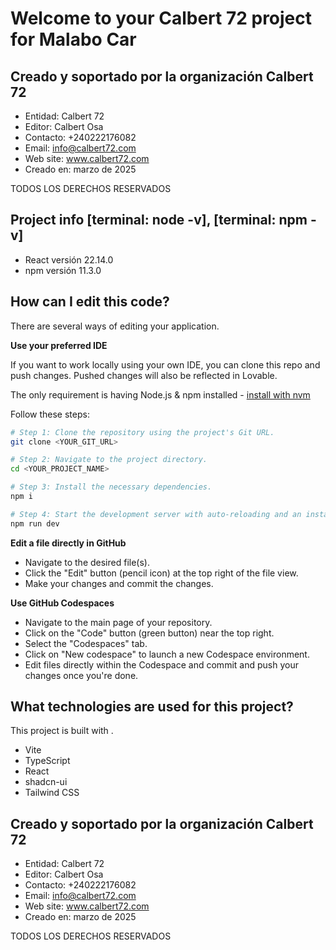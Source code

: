 # Welcome to your Calbert 72 project for Malabo Car

## Creado y soportado por la organización Calbert 72
- Entidad: Calbert 72
- Editor: Calbert Osa
- Contacto: +240222176082
- Email: info@calbert72.com
- Web site: www.calbert72.com
- Creado en: marzo de 2025

TODOS LOS DERECHOS RESERVADOS

## Project info [terminal: node -v], [terminal: npm -v]
- React versión 22.14.0
- npm versión 11.3.0

## How can I edit this code?

There are several ways of editing your application.

**Use your preferred IDE**

If you want to work locally using your own IDE, you can clone this repo and push changes. Pushed changes will also be reflected in Lovable.

The only requirement is having Node.js & npm installed - [install with nvm](https://github.com/nvm-sh/nvm#installing-and-updating)

Follow these steps:

```sh
# Step 1: Clone the repository using the project's Git URL.
git clone <YOUR_GIT_URL>

# Step 2: Navigate to the project directory.
cd <YOUR_PROJECT_NAME>

# Step 3: Install the necessary dependencies.
npm i

# Step 4: Start the development server with auto-reloading and an instant preview.
npm run dev
```

**Edit a file directly in GitHub**

- Navigate to the desired file(s).
- Click the "Edit" button (pencil icon) at the top right of the file view.
- Make your changes and commit the changes.

**Use GitHub Codespaces**

- Navigate to the main page of your repository.
- Click on the "Code" button (green button) near the top right.
- Select the "Codespaces" tab.
- Click on "New codespace" to launch a new Codespace environment.
- Edit files directly within the Codespace and commit and push your changes once you're done.

## What technologies are used for this project?

This project is built with .

- Vite
- TypeScript
- React
- shadcn-ui
- Tailwind CSS

## Creado y soportado por la organización Calbert 72
- Entidad: Calbert 72
- Editor: Calbert Osa
- Contacto: +240222176082
- Email: info@calbert72.com
- Web site: www.calbert72.com
- Creado en: marzo de 2025

TODOS LOS DERECHOS RESERVADOS
